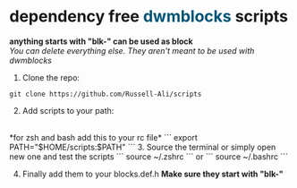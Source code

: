 <h1>dependency free <font color="#005577" >dwmblocks</font>
scripts
</h1>

**anything starts with "blk-" can be used as block**
<br>
*You can delete everything else. They aren't meant to be used with dwmblocks*
<br>
1. Clone the repo:
```
git clone https://github.com/Russell-Ali/scripts
```
2. Add scripts to your path:
<br>
*for zsh and bash add this to your rc file*
```
export PATH="$HOME/scripts:$PATH"
```
3. Source the terminal or simply open new one and test the scripts
```
source ~/.zshrc
```
or
```
source ~/.bashrc
```

4. Finally add them to your blocks.def.h **Make sure they start with "blk-"**
